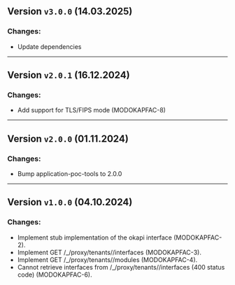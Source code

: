 ## Version `v3.0.0` (14.03.2025)
### Changes:
* Update dependencies
---
## Version `v2.0.1` (16.12.2024)
### Changes:
* Add support for TLS/FIPS mode (MODOKAPFAC-8)
---
## Version `v2.0.0` (01.11.2024)
### Changes:
* Bump application-poc-tools to 2.0.0
---
## Version `v1.0.0` (04.10.2024)
### Changes:
* Implement stub implementation of the okapi interface (MODOKAPFAC-2).
* Implement GET /_/proxy/tenants/<tenant>/interfaces (MODOKAPFAC-3).
* Implement GET /_/proxy/tenants/<tenant>/modules (MODOKAPFAC-4).
* Cannot retrieve interfaces from /_/proxy/tenants/<tenant>/interfaces (400 status code) (MODOKAPFAC-6).
